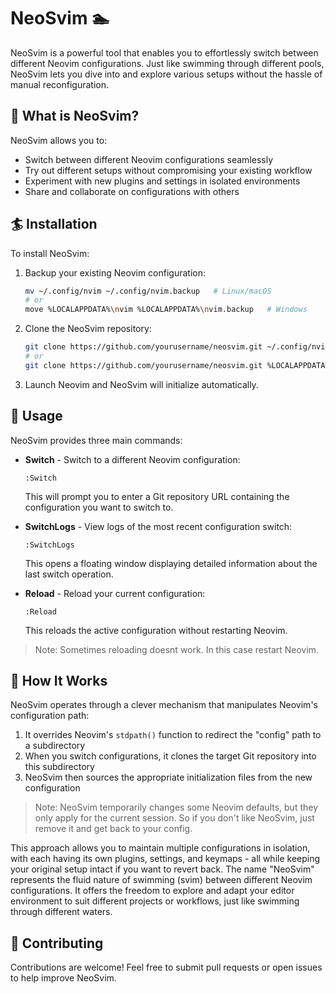 # NeoSvim 🏊

NeoSvim is a powerful tool that enables you to effortlessly switch between different Neovim configurations. Just like swimming through different pools, NeoSvim lets you dive into and explore various setups without the hassle of manual reconfiguration.

## 🌊 What is NeoSvim?

NeoSvim allows you to:
- Switch between different Neovim configurations seamlessly
- Try out different setups without compromising your existing workflow
- Experiment with new plugins and settings in isolated environments
- Share and collaborate on configurations with others

## 🏄 Installation

To install NeoSvim:

1. Backup your existing Neovim configuration:
   ```bash
   mv ~/.config/nvim ~/.config/nvim.backup   # Linux/macOS
   # or
   move %LOCALAPPDATA%\nvim %LOCALAPPDATA%\nvim.backup   # Windows
   ```

2. Clone the NeoSvim repository:
   ```bash
   git clone https://github.com/yourusername/neosvim.git ~/.config/nvim   # Linux/macOS
   # or
   git clone https://github.com/yourusername/neosvim.git %LOCALAPPDATA%\nvim   # Windows
   ```

3. Launch Neovim and NeoSvim will initialize automatically.

## 🌊 Usage

NeoSvim provides three main commands:

- **Switch** - Switch to a different Neovim configuration:
  ```
  :Switch
  ```
  This will prompt you to enter a Git repository URL containing the configuration you want to switch to.

- **SwitchLogs** - View logs of the most recent configuration switch:
  ```
  :SwitchLogs
  ```
  This opens a floating window displaying detailed information about the last switch operation.

- **Reload** - Reload your current configuration:
  ```
  :Reload
  ```
  This reloads the active configuration without restarting Neovim.

> Note: Sometimes reloading doesnt work. In this case restart Neovim.

## 🔧 How It Works

NeoSvim operates through a clever mechanism that manipulates Neovim's configuration path:

1. It overrides Neovim's `stdpath()` function to redirect the "config" path to a subdirectory
2. When you switch configurations, it clones the target Git repository into this subdirectory
3. NeoSvim then sources the appropriate initialization files from the new configuration

> Note: NeoSvim temporarily changes some Neovim defaults, but they only apply for the current session.
> So if you don't like NeoSvim, just remove it and get back to your config.

This approach allows you to maintain multiple configurations in isolation, with each having its own plugins, settings, and keymaps - all while keeping your original setup intact if you want to revert back.
The name "NeoSvim" represents the fluid nature of swimming (svim) between different Neovim configurations. It offers the freedom to explore and adapt your editor environment to suit different projects or workflows, just like swimming through different waters.

## 🌟 Contributing

Contributions are welcome! Feel free to submit pull requests or open issues to help improve NeoSvim.

